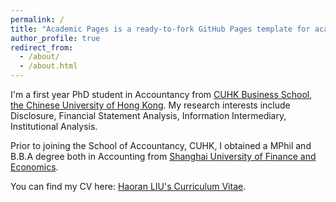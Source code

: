 ```yaml
---
permalink: /
title: "Academic Pages is a ready-to-fork GitHub Pages template for academic personal websites"
author_profile: true
redirect_from: 
  - /about/
  - /about.html
---
```


I'm a first year PhD student in Accountancy from [CUHK Business School](https://www.bschool.cuhk.edu.hk/), [the Chinese University of Hong Kong](https://www.cuhk.edu.hk/english/index.html). My research interests include Disclosure, Financial Statement Analysis, Information Intermediary, Institutional Analysis. 

Prior to joining the School of Accountancy, CUHK, I obtained a MPhil and B.B.A degree both in Accounting from [Shanghai University of Finance and Economics](https://english.sufe.edu.cn/).

You can find my CV here: [Haoran LIU's Curriculum Vitae](../assets/CV_HaoranLIU.pdf).

